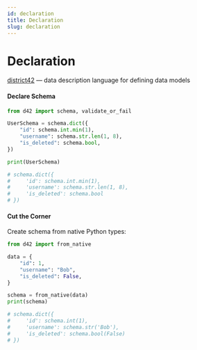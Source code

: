 ```yaml
---
id: declaration
title: Declaration
slug: declaration
---
```

# Declaration

[district42](https://pypi.org/project/district42/) — data description language for defining data models

#### Declare Schema

```python
from d42 import schema, validate_or_fail

UserSchema = schema.dict({
    "id": schema.int.min(1),
    "username": schema.str.len(1, 8),
    "is_deleted": schema.bool,
})

print(UserSchema)

# schema.dict({
#     'id': schema.int.min(1),
#     'username': schema.str.len(1, 8),
#     'is_deleted': schema.bool
# })
```

#### Cut the Corner

Create schema from native Python types:

```python
from d42 import from_native

data = {
    "id": 1,
    "username": "Bob",
    "is_deleted": False,
}

schema = from_native(data)
print(schema)

# schema.dict({
#     'id': schema.int(1),
#     'username': schema.str('Bob'),
#     'is_deleted': schema.bool(False)
# })
```
